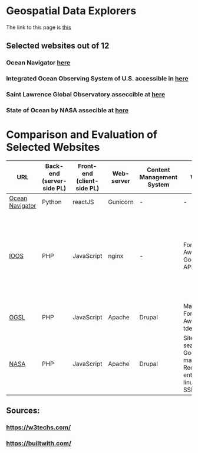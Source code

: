 
# Geospatial Data Explorers

The link to this page is [this](https://hmarvi.github.io/index.html)

## Selected websites out of 12

### Ocean Navigator [here](http://navigator.oceansdata.ca/public/)
### Integrated Ocean Observing System of U.S. accessible in [here](https://sensors.ioos.us/#map)
### Saint Lawrence Global Observatory asseccible at [here](https://test-www.ogsl.ca/en)
### State of Ocean by NASA assecible at [here](https://podaac-tools.jpl.nasa.gov/soto/#b=BlueMarble_ShadedRelief_Bathymetry&l=GHRSST_L4_MUR_Sea_Surface_Temperature(la=true),MODIS_Aqua_CorrectedReflectance_TrueColor,MODIS_Aqua_Chlorophyll_A,jpl_l4_mur_ssta___ssta___36000_x_18000___daynight&ve=-225,-54.0859375,-10,54.0859375&pl=false&pb=false&d=2019-11-29&ao=false&as=2019-11-22&ae=2019-11-29&asz=1/day&afr=500&tlr=days)


# Comparison and Evaluation of Selected Websites


<table >
   <thead>
  <tr>
 <th >URL</th>
 <th >Back-end (server-side PL)</th>
 <th >Front-end (client-side PL)</th>
 <th >Web-server</th>
 <th >Content Management System</th>
 <th >Widget</th>
 <th >OS and severs</th>
 <th >Framework</th>
 <th >Web-hosting provider</th>
 <th >Content delivery network </th>
 <th >Analytics and tracking  </th>
 <th >mapping </th>
 <th >image file formats </th>
 <th >JS libraries </th>
  <th >Other technologies </th>
    <th >Evaluation </th>
  </tr>
      </thead>
  <tbody>
  <tr>
  <td > <a href="http://navigator.oceansdata.ca/public/">Ocean Navigator </a></td>
 <td > Python</td>
 <td >reactJS</td>
 <td >Gunicorn </td>
 <td >-</td>
 <td >-</td>
 <td >-</td>
 <td >-</td>
 <td >-</td>
 <td >StackPath BootstrapCDN</td>
 <td >- </td>
 <td >OpenLayers </td>
 <td >PNG</td>
 <td >JQuery </td>
  <td >- </td>
  <td >- </td>
  </tr>
  <tr>
  <td><a href="https://sensors.ioos.us/#map">IOOS</a> </td>
  <td >PHP</td>
 <td >JavaScript</td>
 <td >nginx </td>
 <td >-</td>
 <td >Font Awesome, Google Font API</td>
 <td >-</td>
 <td >CExpressJS</td>
 <td >Amazon</td>
 <td >GStatic Google Static Content Usage Statistics </td>
 <td >- </td>
 <td >Leaflet</td>
 <td >Not sure! (xhr request??!)</td>
 <td >Backbone.js, Marionette, underscore, D3, Hogan  </td>
  <td > Node.Js's frame work (ExpressJs)</td>
  <td >est among these. Works both with hovering and clicking (sp less data is rendered on the fly). I like the hegxagons. </td>
  </tr>
 <tr>
 <td><a href="https://test-www.ogsl.ca/octo/?mapextent=-7347086.392356057,6621293.722740165,5">OGSL</a> </td>
 <td >PHP</td>
 <td >JavaScript</td>
 <td >Apache</td>
 <td >Drupal</td>
 <td >MailChimp, Font Awesome, tdemePunch </td>
 <td >-</td>
 <td >-</td>
 <td >-</td>
 <td >-</td>
 <td >-</td>
 <td >- </td>
 <td >PNG, JPEG, bmp </td>
 <td >Hammer, JQuery, utilJS, Onion,JS,CommonJS </td>
  <td >OWL Carousel </td>
  <td >-</td>
  </tr>
  
  <tr>
 <td><a href="https://podaac-tools.jpl.nasa.gov/soto">NASA</a> </td>
 <td >PHP</td>
 <td >JavaScript</td>
 <td >Apache</td>
 <td >Drupal</td>
 <td >Sitelinks search box , Google tag manager  | Red Hat enterprise linux, Open SSL </td>
 <td >Amazon</td>
 <td >-</td>
 <td >Amazon cloud front</td>
 <td >CrazyEgg </td>
 <td >Leaflet</td>
 <td >Content Cell </td>
 <td >image file formats </td>
 <td >Jhtml5shiv, Modernizr, jQuery, jQuery once,  jQuery UI, jQuery UI Tabs, Tablesorter</td>
  <td >-</td>
  <td >-</td>
  </tr>
  </tbody>
</table>


## Sources: 
### https://w3techs.com/
### https://builtwith.com/

